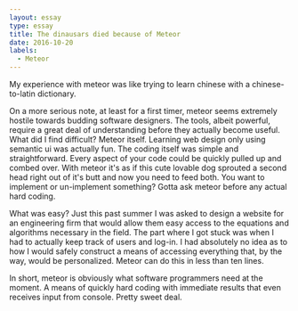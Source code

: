 ```yaml
---
layout: essay
type: essay
title: The dinausars died because of Meteor
date: 2016-10-20
labels:
  - Meteor
---
```



My experience with meteor was like trying to learn chinese with a chinese-to-latin dictionary.

On a more serious note, at least for a first timer, meteor seems extremely hostile towards budding software designers. The tools, albeit powerful, require a great deal of understanding before they actually become useful. What did I find difficult? Meteor itself. Learning web design only using semantic ui was actually fun. The coding itself was simple and straightforward. Every aspect of your code could be quickly pulled up and combed over. With meteor it's as if this cute lovable dog sprouted a second head right out of it's butt and now you need to feed both. You want to implement or un-implement something? Gotta ask meteor before any actual hard coding.

What was easy? Just this past summer I was asked to design a website for an engineering firm that would allow them easy access to the equations and algorithms necessary in the field. The part where I got stuck was when I had to actually keep track of users and log-in. I had absolutely no idea as to how I would safely construct a means of accessing everything that, by the way, would be personalized. Meteor can do this in less than ten lines. 

In short, meteor is obviously what software programmers need at the moment. A means of quickly hard coding with immediate results that even receives input from console. Pretty sweet deal. 
